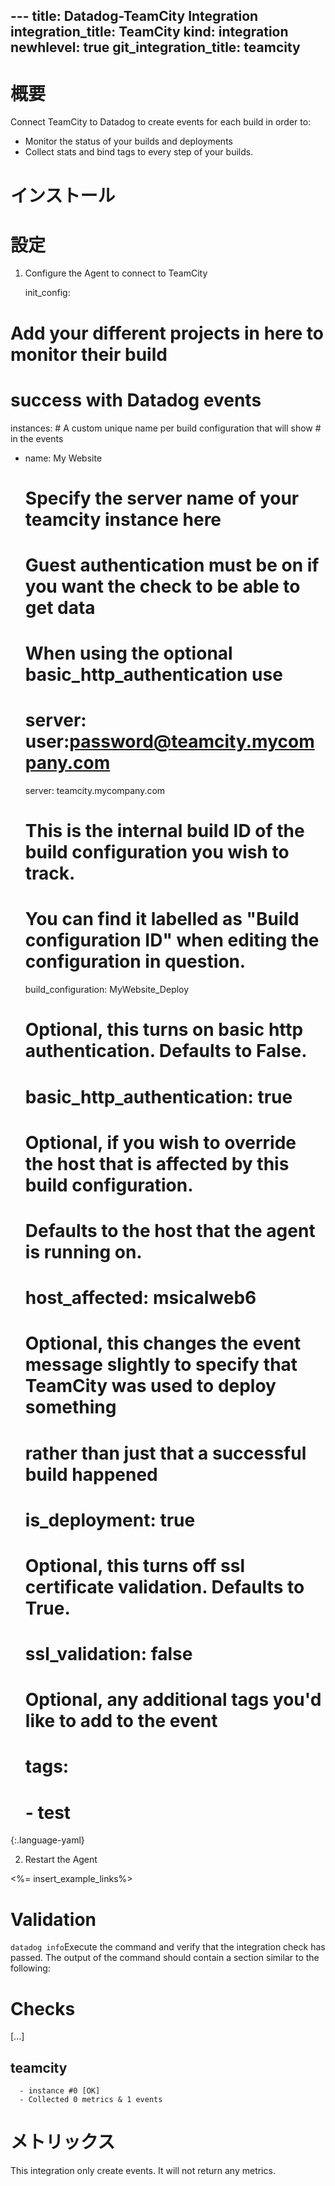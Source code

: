 --- title: Datadog-TeamCity Integration integration_title: TeamCity kind: integration newhlevel: true
git_integration_title: teamcity
---

# 概要

Connect TeamCity to Datadog to create events for each build in order to:

* Monitor the status of your builds and deployments
* Collect stats and bind tags to every step of your builds.

# インストール

# 設定

1. Configure the Agent to connect to TeamCity

    init_config:

# Add your different projects in here to monitor their build
# success with Datadog events
instances:
    # A custom unique name per build configuration that will show
    # in the events
  - name: My Website

    # Specify the server name of your teamcity instance here
    # Guest authentication must be on if you want the check to be able to get data
    # When using the optional basic_http_authentication use
    # server: user:password@teamcity.mycompany.com
    server: teamcity.mycompany.com

    # This is the internal build ID of the build configuration you wish to track.
    # You can find it labelled as "Build configuration ID" when editing the configuration in question.
    build_configuration: MyWebsite_Deploy

    # Optional, this turns on basic http authentication. Defaults to False.
    # basic_http_authentication: true

    # Optional, if you wish to override the host that is affected by this build configuration.
    # Defaults to the host that the agent is running on.
    # host_affected: msicalweb6

    # Optional, this changes the event message slightly to specify that TeamCity was used to deploy something
    # rather than just that a successful build happened
    # is_deployment: true

    # Optional, this turns off ssl certificate validation. Defaults to True.
    # ssl_validation: false

    # Optional, any additional tags you'd like to add to the event
    # tags:
    #   - test
{:.language-yaml}

2. Restart the Agent

<%= insert_example_links%>

# Validation

`datadog info`Execute the  command and verify that the integration check has passed. The output of the command should contain a section similar to the following:

Checks
======

  [...]

  teamcity
  --------
      - instance #0 [OK]
      - Collected 0 metrics & 1 events

# メトリックス

This integration only create events. It will not return any metrics.
